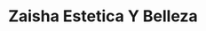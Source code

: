 ---
title: "Zaisha Estetica Y Belleza"
url: /torrent/zaisha-estetica-y-belleza/
shop: cosméticos
---